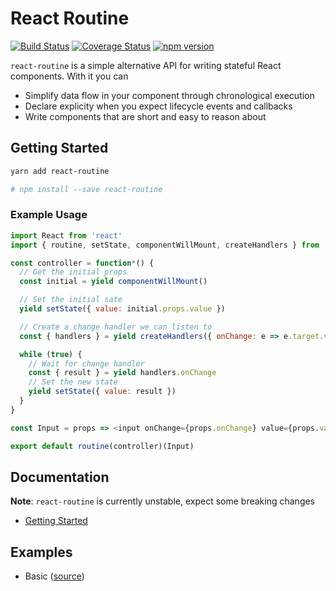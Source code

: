 # React Routine

[![Build Status](https://travis-ci.org/jsonnull/react-routine.svg?branch=master)](https://travis-ci.org/jsonnull/react-routine)
[![Coverage Status](https://coveralls.io/repos/github/jsonnull/react-routine/badge.svg?branch=master)](https://coveralls.io/github/jsonnull/react-routine?branch=master)
[![npm version](https://img.shields.io/npm/v/react-routine.svg)](https://www.npmjs.com/package/react-routine)

`react-routine` is a simple alternative API for writing stateful React
components. With it you can

- Simplify data flow in your component through chronological execution
- Declare explicity when you expect lifecycle events and callbacks 
- Write components that are short and easy to reason about

## Getting Started

```sh
yarn add react-routine

# npm install --save react-routine
```

### Example Usage

```JavaScript
import React from 'react'
import { routine, setState, componentWillMount, createHandlers } from 'react-routine'

const controller = function*() {
  // Get the initial props
  const initial = yield componentWillMount()

  // Set the initial sate
  yield setState({ value: initial.props.value })

  // Create a change handler we can listen to
  const { handlers } = yield createHandlers({ onChange: e => e.target.value })

  while (true) {
    // Wait for change handler
    const { result } = yield handlers.onChange
    // Set the new state
    yield setState({ value: result })
  }
}

const Input = props => <input onChange={props.onChange} value={props.value} />

export default routine(controller)(Input)
```

## Documentation

**Note**: `react-routine` is currently unstable, expect some breaking changes

 - [Getting Started](docs/getting-started.md)

## Examples

 - Basic ([source](examples/))
